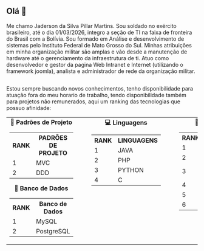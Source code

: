 

<!--
**Jadersonn/Jadersonn** is a ✨ _special_ ✨ repository because its `README.md` (this file) appears on your GitHub profile.

Here are some ideas to get you started:

- 🔭 I’m currently working on ...
- 🌱 I’m currently learning ...
- 👯 I’m looking to collaborate on ...
- 🤔 I’m looking for help with ...
- 💬 Ask me about ...
- 📫 How to reach me: ...
- 😄 Pronouns: ...
- ⚡ Fun fact: ...
-->

## Olá 👋
Me chamo Jaderson da Silva Pillar Martins. Sou soldado no exército brasileiro, até o dia 01/03/2026, integro a seção de TI na faixa de fronteira do Brasil com a Bolívia. Sou formado em Análise e desenvolvimento de sistemas pelo Instituto Federal de Mato Grosso do Sul.
Minhas atribuições em minha organização militar são amplas e vão desde a manutenção de hardware até o gerenciamento da infraestrutura de ti. Atuo como desenvolvedor e gestor da pagina Web Intranet e Internet (utilizando o framework joomla), analista e administrador de rede da organização militar.
##
Estou sempre buscando novos conhecimentos, tenho disponibilidade para atuação fora do meu horario de trabalho, tendo disponibilidade também para projetos não remunerados, aqui um ranking das tecnologias que possuo afinidade:
<table>
  <tr valign="top" align="center">
    <td>
      <div align="center"><strong>🧱 Padrões de Projeto</strong></div>
      <table width="250px">
        <tr><th>RANK</th><th>PADRÕES DE PROJETO</th></tr>
        <tr><td>1</td><td>MVC</td></tr>
        <tr><td>2</td><td>DDD</td></tr>
      </table>
      <div align="center"><strong>🎲 Banco de Dados</strong></div>
      <table width="250px">
        <tr><th>RANK</th><th>Banco de Dados</th></tr>
        <tr><td>1</td><td>MySQL</td></tr>
        <tr><td>2</td><td>PostgreSQL</td></tr>
      </table>
    </td>
    <td style="padding-left: 40px;">
      <div align="center"><strong>💻 Linguagens</strong></div>
      <table>
        <tr><th>RANK</th><th>LINGUAGENS</th></tr>
        <tr><td>1</td><td>JAVA</td></tr>
        <tr><td>2</td><td>PHP</td></tr>
        <tr><td>3</td><td>PYTHON</td></tr>
        <tr><td>4</td><td>C</td></tr>
      </table>
    </td>
    <td style="padding-left: 40px;">
      <div align="center"><strong>🚀 Frameworks</strong></div>
      <table>
        <tr><th>RANK</th><th>FRAMEWORKS</th></tr>
        <tr><td>1</td><td>JOOMLA</td></tr>
        <tr><td>2</td><td>LARAVEL</td></tr>
        <tr><td>3</td><td>SPRING & SPRINGBOOT</td></tr>
        <tr><td>4</td><td>HIBERNATE</td></tr>
        <tr><td>5</td><td>FLUTTER</td></tr>
        <tr><td>6</td><td>BOOTSTRAP</td></tr>
      </table>
    </td>
  </tr>
</table>


##

